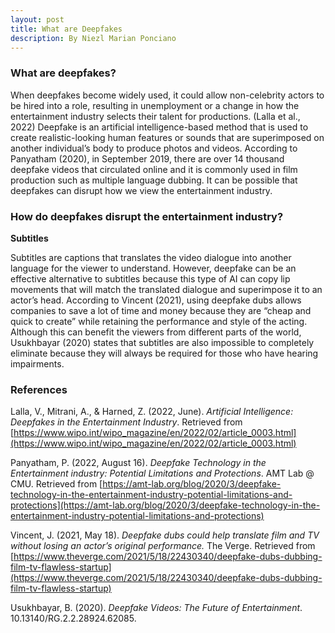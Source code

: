 ```yaml
---
layout: post
title: What are Deepfakes
description: By Niezl Marian Ponciano
---
```


### What are deepfakes?

When deepfakes become widely used, it could allow non-celebrity actors to be hired into a role, resulting in unemployment or a change in how the entertainment industry selects their talent for productions. (Lalla et al., 2022) 
Deepfake is an artificial intelligence-based method that is used to create realistic-looking human features or sounds that are superimposed on another individual’s body to produce photos and videos. According to Panyatham (2020), in September 2019, there are over 14 thousand deepfake videos that circulated online and it is commonly used in film production such as multiple language dubbing. It can be possible that deepfakes can disrupt how we view the entertainment industry. 


### How do deepfakes disrupt the entertainment industry? 

__Subtitles__ 

Subtitles are captions that translates the video dialogue into another language for the viewer to understand. However, deepfake can be an effective alternative to subtitles because this type of AI can copy lip movements that will match the translated dialogue and superimpose it to an actor’s head. According to Vincent (2021), using deepfake dubs allows companies to save a lot of time and money because they are “cheap and quick to create” while retaining the performance and style of the acting. Although this can benefit the viewers from different parts of the world,  Usukhbayar (2020) states that subtitles are also impossible to completely eliminate because they will always be required for those who have hearing impairments.


### References

Lalla, V., Mitrani, A., & Harned, Z. (2022, June). _Artificial Intelligence: Deepfakes in the Entertainment Industry_. Retrieved from [https://www.wipo.int/wipo_magazine/en/2022/02/article_0003.html](https://www.wipo.int/wipo_magazine/en/2022/02/article_0003.html)

Panyatham, P. (2022, August 16). _Deepfake Technology in the Entertainment industry: Potential Limitations and Protections_. AMT Lab @ CMU. Retrieved from [https://amt-lab.org/blog/2020/3/deepfake-technology-in-the-entertainment-industry-potential-limitations-and-protections](https://amt-lab.org/blog/2020/3/deepfake-technology-in-the-entertainment-industry-potential-limitations-and-protections)

Vincent, J. (2021, May 18). _Deepfake dubs could help translate film and TV without losing an actor’s original performance._ The Verge. Retrieved from [https://www.theverge.com/2021/5/18/22430340/deepfake-dubs-dubbing-film-tv-flawless-startup](https://www.theverge.com/2021/5/18/22430340/deepfake-dubs-dubbing-film-tv-flawless-startup)

Usukhbayar, B. (2020). _Deepfake Videos: The Future of Entertainment_. 10.13140/RG.2.2.28924.62085. 
